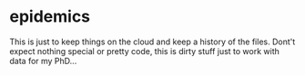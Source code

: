 # epidemics

This is just to keep things on the cloud and keep a history of the files. Dont't expect nothing special or pretty code, this is dirty stuff just to work with data for my PhD...
